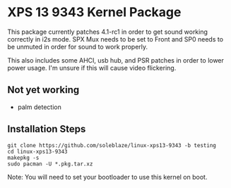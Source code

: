 # XPS 13 9343 Kernel Package

This package currently patches 4.1-rc1 in order to get sound working correctly in i2s mode.  SPX Mux needs to be set to Front and SP0 needs to be unmuted in order for sound to work properly.

This also includes some AHCI, usb hub, and PSR patches in order to lower power usage. I'm unsure if this will cause video flickering.

## Not yet working

* palm detection

## Installation Steps

    git clone https://github.com/soleblaze/linux-xps13-9343 -b testing
    cd linux-xps13-9343
    makepkg -s
    sudo pacman -U *.pkg.tar.xz

Note: You will need to set your bootloader to use this kernel on boot.
